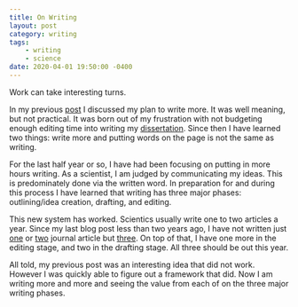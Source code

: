 ```yaml
---
title: On Writing
layout: post
category: writing
tags:
    - writing
    - science
date: 2020-04-01 19:50:00 -0400
---
```


Work can take interesting turns.

In my previous [post](http://benjaminrose.github.io/blog/2018/06/14/needing-to-write.html) I discussed my plan to write more. It was well meaning, but not practical. It was born out of my frustration with not budgeting enough editing time into writing my [dissertation]. Since then I have learned two things: write more and putting words on the page is not the same as writing.

[dissertation]: https://curate.nd.edu/show/0k225b02573

For the last half year or so, I have had been focusing on putting in more hours writing. As a scientist, I am judged by communicating my ideas. This is predominately done via the written word. In preparation for and during this process I have learned that writing has three major phases: outlining/idea creation, drafting, and editing. 


This new system has worked. Scientics usually write one to two articles a year. Since my last blog post less than two years ago, I have not written just [one][rgb2019] or [two][rdr2020] journal article but [three][rdc2020]. On top of that, I have one more in the editing stage, and two in the drafting stage. All three should be out this year.

[rgb2019]: https://ui.adsabs.harvard.edu/abs/2019ApJ...874...32R/abstract
[rdr2020]: https://ui.adsabs.harvard.edu/abs/2020ApJ...890...60R/abstract
[rdc2020]: https://ui.adsabs.harvard.edu/abs/2020arXiv200212382R/abstract


All told, my previous post was an interesting idea that did not work. However I was quickly able to figure out a framework that did. Now I am writing more and more and seeing the value from each of on the three major writing phases.

